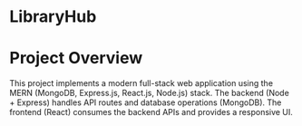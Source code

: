 # LibraryHub

# Project Overview

This project implements a modern full-stack web application using the MERN (MongoDB, Express.js, React.js, Node.js) stack.
The backend (Node + Express) handles API routes and database operations (MongoDB).
The frontend (React) consumes the backend APIs and provides a responsive UI.
